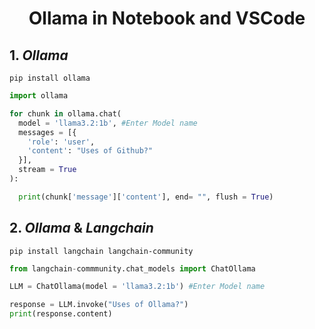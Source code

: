 <h1 align= center>Ollama in Notebook and VSCode</h1>

## 1. $Ollama$
```
pip install ollama
```
```py
import ollama

for chunk in ollama.chat(
  model = 'llama3.2:1b', #Enter Model name
  messages = [{
    'role': 'user',
    'content': "Uses of Github?"
  }],
  stream = True
):

  print(chunk['message']['content'], end= "", flush = True)
```

## 2. $Ollama$ & $Langchain$
```
pip install langchain langchain-community
```
```py
from langchain-commmunity.chat_models import ChatOllama

LLM = ChatOllama(model = 'llama3.2:1b') #Enter Model name

response = LLM.invoke("Uses of Ollama?")
print(response.content)
```
